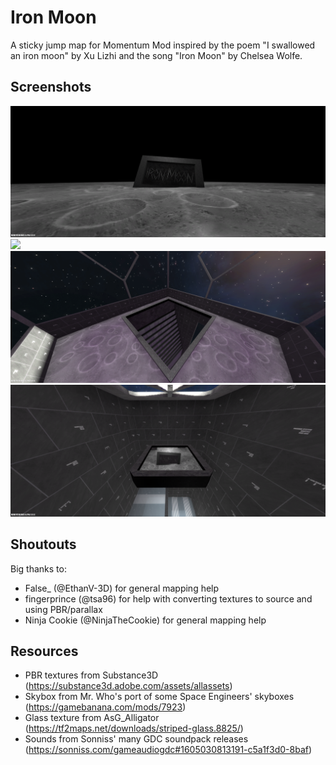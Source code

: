# Iron Moon

A sticky jump map for Momentum Mod inspired by the poem "I swallowed an iron moon" by Xu Lizhi and the song "Iron Moon" by Chelsea Wolfe.

## Screenshots

![](screenshots/main_title.png)
![](screenshots/jump1.png)
![](screenshots/jump2.png)
![](screenshots/jumptotitle.png)

## Shoutouts

Big thanks to:
- False_ (@EthanV-3D) for general mapping help
- fingerprince (@tsa96) for help with converting textures to source and using PBR/parallax
- Ninja Cookie (@NinjaTheCookie) for general mapping help

## Resources

- PBR textures from Substance3D (https://substance3d.adobe.com/assets/allassets)
- Skybox from Mr. Who's port of some Space Engineers' skyboxes (https://gamebanana.com/mods/7923)
- Glass texture from AsG_Alligator (https://tf2maps.net/downloads/striped-glass.8825/)
- Sounds from Sonniss' many GDC soundpack releases (https://sonniss.com/gameaudiogdc#1605030813191-c5a1f3d0-8baf)
